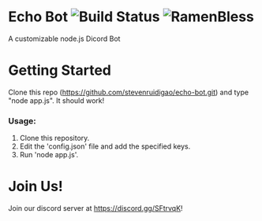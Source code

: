 # Echo Bot ![Build Status](https://travis-ci.org/stevenruidigao/echo-bot.svg?branch=master) ![RamenBless](https://cdn.rawgit.com/LunaGao/BlessYourCodeTag/master/tags/ramen.svg)

A customizable node.js Dicord Bot

# Getting Started
Clone this repo (https://github.com/stevenruidigao/echo-bot.git) and type "node app.js". It should work!

### Usage:
1. Clone this repository.
2. Edit the 'config.json' file and add the specified keys.
3. Run 'node app.js'.

# Join Us!
Join our discord server at https://discord.gg/SFtrvqK!
